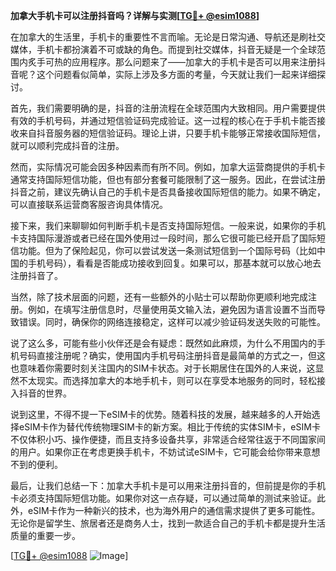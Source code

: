 **加拿大手机卡可以注册抖音吗？详解与实测[[TG💪+ @esim1088](https://t.me/s/esim1088)]**

在加拿大的生活里，手机卡的重要性不言而喻。无论是日常沟通、导航还是刷社交媒体，手机卡都扮演着不可或缺的角色。而提到社交媒体，抖音无疑是一个全球范围内炙手可热的应用程序。那么问题来了——加拿大的手机卡是否可以用来注册抖音呢？这个问题看似简单，实际上涉及多方面的考量，今天就让我们一起来详细探讨。

首先，我们需要明确的是，抖音的注册流程在全球范围内大致相同。用户需要提供有效的手机号码，并通过短信验证码完成验证。这一过程的核心在于手机卡能否接收来自抖音服务器的短信验证码。理论上讲，只要手机卡能够正常接收国际短信，就可以顺利完成抖音的注册。

然而，实际情况可能会因多种因素而有所不同。例如，加拿大运营商提供的手机卡通常支持国际短信功能，但也有部分套餐可能限制了这一服务。因此，在尝试注册抖音之前，建议先确认自己的手机卡是否具备接收国际短信的能力。如果不确定，可以直接联系运营商客服咨询具体情况。

接下来，我们来聊聊如何判断手机卡是否支持国际短信。一般来说，如果你的手机卡支持国际漫游或者已经在国外使用过一段时间，那么它很可能已经开启了国际短信功能。但为了保险起见，你可以尝试发送一条测试短信到一个国际号码（比如中国的手机号码），看看是否能成功接收到回复。如果可以，那基本就可以放心地去注册抖音了。

当然，除了技术层面的问题，还有一些额外的小贴士可以帮助你更顺利地完成注册。例如，在填写注册信息时，尽量使用英文输入法，避免因为语言设置不当而导致错误。同时，确保你的网络连接稳定，这样可以减少验证码发送失败的可能性。

说了这么多，可能有些小伙伴还是会有疑虑：既然如此麻烦，为什么不用国内的手机号码直接注册呢？确实，使用国内手机号码注册抖音是最简单的方式之一，但这也意味着你需要时刻关注国内的SIM卡状态。对于长期居住在国外的人来说，这显然不太现实。而选择加拿大的本地手机卡，则可以在享受本地服务的同时，轻松接入抖音的世界。

说到这里，不得不提一下eSIM卡的优势。随着科技的发展，越来越多的人开始选择eSIM卡作为替代传统物理SIM卡的新方案。相比于传统的实体SIM卡，eSIM卡不仅体积小巧、操作便捷，而且支持多设备共享，非常适合经常往返于不同国家间的用户。如果你正在考虑更换手机卡，不妨试试eSIM卡，它可能会给你带来意想不到的便利。

最后，让我们总结一下：加拿大手机卡是可以用来注册抖音的，但前提是你的手机卡必须支持国际短信功能。如果你对这一点存疑，可以通过简单的测试来验证。此外，eSIM卡作为一种新兴的技术，也为海外用户的通信需求提供了更多可能性。无论你是留学生、旅居者还是商务人士，找到一款适合自己的手机卡都是提升生活质量的重要一步。

[[TG💪+ @esim1088](https://t.me/s/esim1088) ![Image](https://i.postimg.cc/4NQfJmqS/Snipaste-2025-05-13-00-14-12.png)]